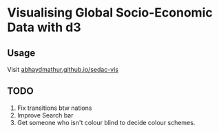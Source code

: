# Visualising Global Socio-Economic Data with d3

## Usage

Visit [abhaydmathur.github.io/sedac-vis](https://abhaydmathur.github.io/sedac-vis)

## TODO

1. Fix transitions btw nations
2. Improve Search bar
3. Get someone who isn't colour blind to decide colour schemes.